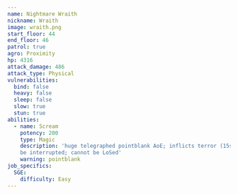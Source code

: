 ```yaml
---
name: Nightmare Wraith
nickname: Wraith
image: wraith.png
start_floor: 44
end_floor: 46
patrol: true
agro: Proximity
hp: 4316
attack_damage: 486
attack_type: Physical
vulnerabilities:
  bind: false
  heavy: false
  sleep: false
  slow: true
  stun: true
abilities:
  - name: Scream
    potency: 200
    type: Magic
    description: 'huge telegraphed pointblank AoE; inflicts terror (15s); can
    be interrupted; cannot be LoSed'
    warning: pointblank
job_specifics:
  SGE:
    difficulty: Easy
---
```

